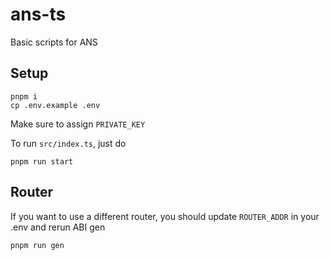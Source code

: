 # ans-ts

Basic scripts for ANS

## Setup

```
pnpm i
cp .env.example .env
```

Make sure to assign `PRIVATE_KEY`

To run `src/index.ts`, just do

```
pnpm run start
```

## Router

If you want to use a different router, you should update `ROUTER_ADDR` in your .env and rerun ABI gen

```
pnpm run gen
```